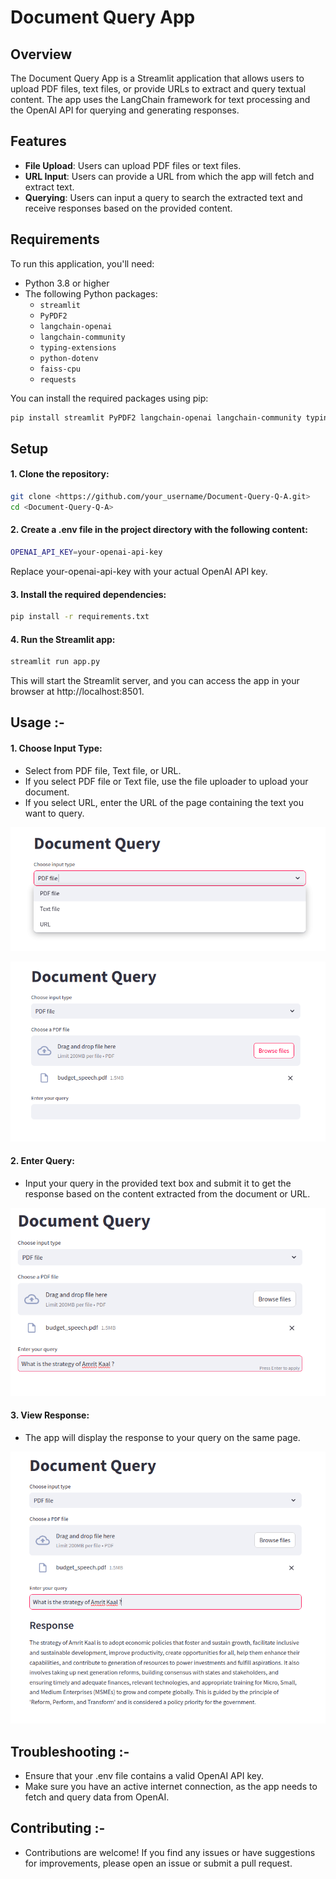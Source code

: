 # Document Query App

## Overview

The Document Query App is a Streamlit application that allows users to upload PDF files, text files, or provide URLs to extract and query textual content. The app uses the LangChain framework for text processing and the OpenAI API for querying and generating responses.

## Features

- **File Upload**: Users can upload PDF files or text files.
- **URL Input**: Users can provide a URL from which the app will fetch and extract text.
- **Querying**: Users can input a query to search the extracted text and receive responses based on the provided content.

## Requirements

To run this application, you'll need:

- Python 3.8 or higher
- The following Python packages:
  - `streamlit`
  - `PyPDF2`
  - `langchain-openai`
  - `langchain-community`
  - `typing-extensions`
  - `python-dotenv`
  - `faiss-cpu`
  - `requests`

You can install the required packages using pip:

```bash
pip install streamlit PyPDF2 langchain-openai langchain-community typing-extensions python-dotenv faiss-cpu requests
```
## Setup

#### 1. Clone the repository: 

```bash
git clone <https://github.com/your_username/Document-Query-Q-A.git>
cd <Document-Query-Q-A>
```

#### 2. Create a .env file in the project directory with the following content:

```bash
OPENAI_API_KEY=your-openai-api-key
```
Replace your-openai-api-key with your actual OpenAI API key.

#### 3. Install the required dependencies:
```bash
pip install -r requirements.txt
```

#### 4. Run the Streamlit app:
```bash 
streamlit run app.py
```

This will start the Streamlit server, and you can access the app in your browser at http://localhost:8501.

## Usage :-
#### 1. Choose Input Type:

- Select from PDF file, Text file, or URL.
- If you select PDF file or Text file, use the file uploader to upload your document.
- If you select URL, enter the URL of the page containing the text you want to query.

![Image](select_file.png)

![Image](browse_file.png)

#### 2. Enter Query:

- Input your query in the provided text box and submit it to get the response based on the content extracted from the document or URL.

![Image](enter_query.png)

#### 3. View Response:

- The app will display the response to your query on the same page.

![Image](view_response.png)

## Troubleshooting :-

- Ensure that your .env file contains a valid OpenAI API key.
- Make sure you have an active internet connection, as the app needs to fetch and query data from OpenAI.

## Contributing :-

- Contributions are welcome! If you find any issues or have suggestions for improvements, please open an issue or submit a pull request.

